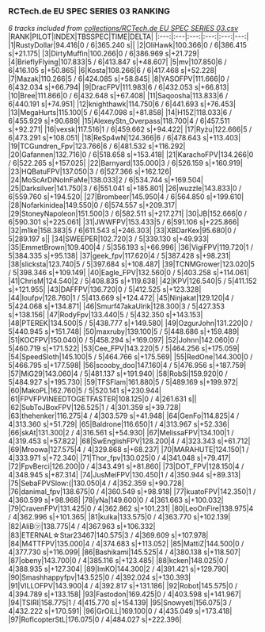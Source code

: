 ### RCTech.de EU SPEC SERIES 03 RANKING
*6 tracks included from [collections/RCTech.de EU SPEC SERIES 03.csv](/collections/RCTech.de%20EU%20SPEC%20SERIES%2003.csv)*
|RANK|PILOT|INDEX|TBSSPEC|TIME|DELTA|
|:---:|:---|:---:|:---:|:---:|---:|
|1|RustyDollar|94.416|0 / 6|365.240 s||
|2|OliHawk|100.366|0 / 6|386.415 s|+21.175|
|3|DirtyMuffin|100.266|0 / 6|386.969 s|+21.729|
|4|BrieflyFlying|107.833|5 / 6|413.847 s|+48.607|
|5|mv|107.850|6 / 6|416.105 s|+50.865|
|6|Kosta|108.266|6 / 6|417.468 s|+52.228|
|7|Mazak|110.266|5 / 6|424.085 s|+58.845|
|8|YASOFPV|111.666|0 / 6|432.034 s|+66.794|
|9|DracFPV|111.983|6 / 6|432.053 s|+66.813|
|10|Bree|111.866|0 / 6|432.648 s|+67.408|
|11|Saqoosha|113.833|6 / 6|440.191 s|+74.951|
|12|knighthawk|114.750|6 / 6|441.693 s|+76.453|
|13|MegaHurts|115.100|5 / 6|447.098 s|+81.858|
|14|H15Z|118.033|6 / 6|455.929 s|+90.689|
|15|AlexeyStn_Overpass|118.700|4 / 6|457.511 s|+92.271|
|16|vexsk|117.516|1 / 6|459.662 s|+94.422|
|17|Ryżu|122.666|5 / 6|473.291 s|+108.051|
|18|ReSp4wN|124.366|6 / 6|478.643 s|+113.403|
|19|TCGundren_Fpv|123.766|6 / 6|481.532 s|+116.292|
|20|Gafannen|132.716|0 / 6|518.658 s|+153.418|
|21|KarachoFPV|134.266|0 / 6|522.265 s|+157.025|
|22|Barnyard|135.000|3 / 6|526.159 s|+160.919|
|23|HQBatuFPV|137.050|3 / 6|527.366 s|+162.126|
|24|MoScArDiNoInFaMe|138.033|2 / 6|534.744 s|+169.504|
|25|Darksilver|141.750|3 / 6|551.041 s|+185.801|
|26|wuzzle|143.833|0 / 6|559.760 s|+194.520|
|27|Brombeer|145.950|4 / 6|564.850 s|+199.610|
|28|Nofarkinidea|149.550|0 / 6|574.557 s|+209.317|
|29|StoneyNapoleon|151.500|3 / 6|582.511 s|+217.271|
|30|JB|152.666|0 / 6|590.301 s|+225.061|
|31|JWWFPV|153.433|5 / 6|591.106 s|+225.866|
|32|m1ke|158.383|5 / 6|611.543 s|+246.303|
|33|XBDarKex|95.680|0 / 5|289.197 s||
|34|SWEEPER|102.720|3 / 5|339.130 s|+49.933|
|35|EmmetBrown|109.400|4 / 5|356.193 s|+66.996|
|36|VigiFPV|119.720|1 / 5|384.335 s|+95.138|
|37|geek_fpv|117.620|4 / 5|387.428 s|+98.231|
|38|slicksta|123.740|5 / 5|397.684 s|+108.487|
|39|TCNMGrower|123.020|5 / 5|398.346 s|+109.149|
|40|Eagle_FPV|132.560|0 / 5|403.258 s|+114.061|
|41|ChrisM|124.540|2 / 5|408.835 s|+119.638|
|42|KPV|126.540|5 / 5|411.152 s|+121.955|
|43|DAFFPV|136.720|0 / 5|412.525 s|+123.328|
|44|loufpv|128.760|1 / 5|413.669 s|+124.472|
|45|Ninjakat|129.120|4 / 5|424.068 s|+134.871|
|46|Smurf47akaUlrik|128.300|3 / 5|427.353 s|+138.156|
|47|RodyFpv|133.440|5 / 5|432.350 s|+143.153|
|48|PTEREK|134.500|5 / 5|438.777 s|+149.580|
|49|OzgurJohn|131.220|0 / 5|440.945 s|+151.748|
|50|maxruby|139.100|5 / 5|448.686 s|+159.489|
|51|KOCFPV|150.040|0 / 5|458.294 s|+169.097|
|52|Johnn|142.060|0 / 5|460.719 s|+171.522|
|53|Cee_FPV|143.220|5 / 5|464.256 s|+175.059|
|54|SpeedSloth|145.100|5 / 5|464.766 s|+175.569|
|55|RedOne|144.300|0 / 5|466.795 s|+177.598|
|56|scooby_doo|147.160|4 / 5|476.956 s|+187.759|
|57|MiG29|143.060|4 / 5|481.137 s|+191.940|
|58|RobSi|159.920|0 / 5|484.927 s|+195.730|
|59|TFSFlam|161.880|5 / 5|489.169 s|+199.972|
|60|MakoPL|162.760|5 / 5|520.141 s|+230.944|
|61|FPVFPVINEEDTOGETFASTER|108.125|0 / 4|261.631 s||
|62|SubToJBoxFPV|126.525|1 / 4|301.359 s|+39.728|
|63|thehenker|116.275|4 / 4|303.579 s|+41.948|
|64|GenFo|114.825|4 / 4|313.360 s|+51.729|
|65|Baldrone|116.650|1 / 4|313.967 s|+52.336|
|66|skAt|131.300|2 / 4|316.561 s|+54.930|
|67|MelissaFPV|134.100|1 / 4|319.453 s|+57.822|
|68|SwEnglishFPV|128.200|4 / 4|323.343 s|+61.712|
|69|Mroowa|127.575|4 / 4|329.868 s|+68.237|
|70|MARAHUTE|124.150|1 / 4|333.971 s|+72.340|
|71|Thor_fpv|130.025|0 / 4|341.048 s|+79.417|
|72|FpvBerci|126.200|0 / 4|343.491 s|+81.860|
|73|DOT_FPV|128.150|4 / 4|348.945 s|+87.314|
|74|JusMeiFPV|130.450|1 / 4|350.944 s|+89.313|
|75|SebaFPVSlow:(|130.050|4 / 4|352.359 s|+90.728|
|76|danimal_fpv|138.675|0 / 4|360.549 s|+98.918|
|77|kuatoFPV|142.350|1 / 4|360.599 s|+98.968|
|78|yNa|149.600|0 / 4|361.663 s|+100.032|
|79|CravenFPV|131.425|0 / 4|362.862 s|+101.231|
|80|LeoOnFire|138.975|4 / 4|362.996 s|+101.365|
|81|kulka|133.575|0 / 4|363.770 s|+102.139|
|82|AliB㋡|138.775|4 / 4|367.963 s|+106.332|
|83|ETERNAL☆Star23467|140.575|3 / 4|369.609 s|+107.978|
|84|M4TTFPV|135.000|4 / 4|374.683 s|+113.052|
|85|MattiZ|144.500|0 / 4|377.730 s|+116.099|
|86|Bashikami|145.525|4 / 4|380.138 s|+118.507|
|87|obeny|143.700|0 / 4|385.116 s|+123.485|
|88|kcken|148.025|0 / 4|388.935 s|+127.304|
|89|ImKO|144.300|2 / 4|391.421 s|+129.790|
|90|Smashhappyfpv|143.525|0 / 4|392.024 s|+130.393|
|91|VILLOFPV|143.900|4 / 4|392.817 s|+131.186|
|92|Robot|145.575|0 / 4|394.789 s|+133.158|
|93|Fastodon|169.425|0 / 4|403.598 s|+141.967|
|94|TSIRI|158.775|1 / 4|415.770 s|+154.139|
|95|Snowyeti|156.075|3 / 4|432.222 s|+170.591|
|96|GrOiLL|169.100|0 / 4|435.049 s|+173.418|
|97|RoflcopterStL|176.075|0 / 4|484.027 s|+222.396|

